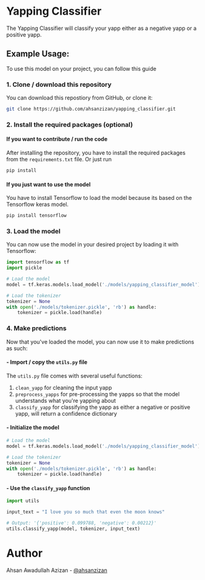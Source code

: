 # Yapping Classifier

The Yapping Classifier will classify your yapp either as a negative yapp or a positive yapp.

## Example Usage:

To use this model on your project, you can follow this guide

### 1. Clone / download this repository

You can download this repostiory from GitHub, or clone it:

```bash
git clone https://github.com/ahsanzizan/yapping_classifier.git
```

### 2. Install the required packages (optional)

#### If you want to contribute / run the code

After installing the repository, you have to install the required packages from the `requirements.txt` file. Or just run

```bash
pip install
```

#### If you just want to use the model

You have to install Tensorflow to load the model because its based on the Tensorflow keras model.

```bash
pip install tensorflow
```

### 3. Load the model

You can now use the model in your desired project by loading it with Tensorflow:

```py
import tensorflow as tf
import pickle
```

```py
# Load the model
model = tf.keras.models.load_model('./models/yapping_classifier_model')

# Load the tokenizer
tokenizer = None
with open('./models/tokenizer.pickle', 'rb') as handle:
    tokenizer = pickle.load(handle)
```

### 4. Make predictions

Now that you've loaded the model, you can now use it to make predictions as such:

#### - Import / copy the `utils.py` file

The `utils.py` file comes with several useful functions:

1. `clean_yapp` for cleaning the input yapp
2. `preprocess_yapps` for pre-processing the yapps so that the model understands what you're yapping about
3. `classify_yapp` for classifying the yapp as either a negative or positive yapp, will return a confidence dictionary

#### - Initialize the model

```py
# Load the model
model = tf.keras.models.load_model('./models/yapping_classifier_model')

# Load the tokenizer
tokenizer = None
with open('./models/tokenizer.pickle', 'rb') as handle:
    tokenizer = pickle.load(handle)
```

#### - Use the `classify_yapp` function

```py
import utils

input_text = "I love you so much that even the moon knows"

# Output: '{'positive': 0.099788, 'negative': 0.00212}'
utils.classify_yapp(model, tokenizer, input_text)
```

# Author

Ahsan Awadullah Azizan - [@ahsanzizan](https://www.ahsanzizan.xyz)

